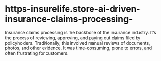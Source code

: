 # https-insurelife.store-ai-driven-insurance-claims-processing-
Insurance claims processing is the backbone of the insurance industry. It’s the process of reviewing, approving, and paying out claims filed by policyholders. Traditionally, this involved manual reviews of documents, photos, and other evidence. It was time-consuming, prone to errors, and often frustrating for customers.
